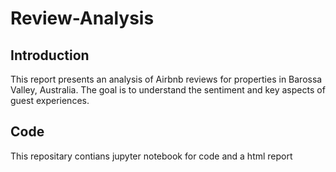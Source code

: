 # Review-Analysis
## Introduction
This report presents an analysis of Airbnb reviews for properties in Barossa Valley, Australia. The goal is to understand the sentiment and key aspects of guest experiences.

## Code 
This repositary contians jupyter notebook for code and a html report
